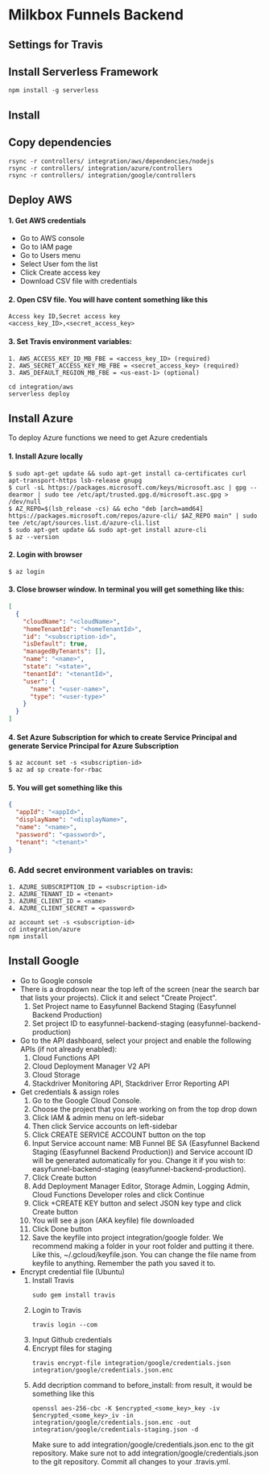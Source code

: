 # Milkbox Funnels Backend

## Settings for Travis

## Install Serverless Framework
```
npm install -g serverless
```

## Install 

## Copy dependencies
```
rsync -r controllers/ integration/aws/dependencies/nodejs
rsync -r controllers/ integration/azure/controllers
rsync -r controllers/ integration/google/controllers
```

## Deploy AWS
#### 1. Get AWS credentials
- Go to AWS console
- Go to IAM page
- Go to Users menu
- Select User fom the list
- Click Create access key
- Download CSV file with credentials

#### 2. Open CSV file. You will have content something like this
```csv
Access key ID,Secret access key
<access_key_ID>,<secret_access_key>
```
#### 3. Set Travis environment variables:
    1. AWS_ACCESS_KEY_ID_MB_FBE = <access_key_ID> (required)
    2. AWS_SECRET_ACCESS_KEY_MB_FBE = <secret_access_key> (required)
    3. AWS_DEFAULT_REGION_MB_FBE = <us-east-1> (optional)

```
cd integration/aws
serverless deploy
```

## Install Azure
To deploy Azure functions we need to get Azure credentials

#### 1. Install Azure locally
```
$ sudo apt-get update && sudo apt-get install ca-certificates curl apt-transport-https lsb-release gnupg
$ curl -sL https://packages.microsoft.com/keys/microsoft.asc | gpg --dearmor | sudo tee /etc/apt/trusted.gpg.d/microsoft.asc.gpg > /dev/null
$ AZ_REPO=$(lsb_release -cs) && echo "deb [arch=amd64] https://packages.microsoft.com/repos/azure-cli/ $AZ_REPO main" | sudo tee /etc/apt/sources.list.d/azure-cli.list
$ sudo apt-get update && sudo apt-get install azure-cli
$ az --version
```
#### 2. Login with browser
```
$ az login
```
#### 3. Close browser window. In terminal you will get something like this:
```json
[
  {
    "cloudName": "<cloudName>",
    "homeTenantId": "<homeTenantId>",
    "id": "<subscription-id>",
    "isDefault": true,
    "managedByTenants": [],
    "name": "<name>",
    "state": "<state>",
    "tenantId": "<tenantId>",
    "user": {
      "name": "<user-name>",
      "type": "<user-type>"
    }
  }
]
```
#### 4. Set Azure Subscription for which to create Service Principal and generate Service Principal for Azure Subscription
```
$ az account set -s <subscription-id>
$ az ad sp create-for-rbac
```
#### 5. You will get something like this
```json
{
  "appId": "<appId>",
  "displayName": "<displayName>",
  "name": "<name>",
  "password": "<password>",
  "tenant": "<tenant>"
}
```
### 6. Add secret environment variables on travis:
    1. AZURE_SUBSCRIPTION_ID = <subscription-id>
    2. AZURE_TENANT_ID = <tenant>
    3. AZURE_CLIENT_ID = <name>
    4. AZURE_CLIENT_SECRET = <password>

```
az account set -s <subscription-id>
cd integration/azure
npm install
```

## Install Google
- Go to Google console
- There is a dropdown near the top left of the screen (near the search bar that lists your projects). Click it and select "Create Project".
    1. Set Project name to Easyfunnel Backend Staging (Easyfunnel Backend Production)
    2. Set project ID to easyfunnel-backend-staging (easyfunnel-backend-production)
- Go to the API dashboard, select your project and enable the following APIs (if not already enabled):
    1. Cloud Functions API
    2. Cloud Deployment Manager V2 API
    3. Cloud Storage
    4. Stackdriver Monitoring API, Stackdriver Error Reporting API
- Get credentials & assign roles
    1. Go to the Google Cloud Console.
    2. Choose the project that you are working on from the top drop down
    3. Click IAM & admin menu on left-sidebar
    4. Then click Service accounts on left-sidebar
    5. Click CREATE SERVICE ACCOUNT button on the top
    6. Input Service account name: MB Funnel BE SA (Easyfunnel Backend Staging (Easyfunnel Backend Production)) and Service account ID will be generated automatically for you. Change it if you wish to: easyfunnel-backend-staging (easyfunnel-backend-production).
    7. Click Create button
    8. Add Deployment Manager Editor, Storage Admin, Logging Admin, Cloud Functions Developer roles and click Continue
    9. Click +CREATE KEY button and select JSON key type and click Create button
    10. You will see a json (AKA keyfile) file downloaded
    11. Click Done button
    12. Save the keyfile into project integration/google folder. We recommend making a folder in your root folder and putting it there. Like this, ~/.gcloud/keyfile.json. You can change the file name from keyfile to anything. Remember the path you saved it to.
- Encrypt credential file (Ubuntu)
    1. Install Travis
        ```shell script
        sudo gem install travis
        ```
    2. Login to Travis
        ```shell script
        travis login --com
        ```
    3. Input Github credentials
    4. Encrypt files for staging
        ```shell script
        travis encrypt-file integration/google/credentials.json integration/google/credentials.json.enc
        ```
    5. Add decription command to before_install: from result, it would be something like this
        ```shell script
        openssl aes-256-cbc -K $encrypted_<some_key>_key -iv $encrypted_<some_key>_iv -in integration/google/credentials.json.enc -out integration/google/credentials-staging.json -d
        ```
        Make sure to add integration/google/credentials.json.enc to the git repository.
        Make sure not to add integration/google/credentials.json to the git repository.
        Commit all changes to your .travis.yml.